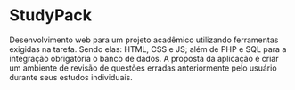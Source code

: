 # StudyPack
Desenvolvimento web para um projeto acadêmico utilizando ferramentas exigidas na tarefa. Sendo elas: HTML, CSS e JS; além de PHP e SQL para a integração obrigatória o banco de dados. A proposta da aplicação é criar um ambiente de revisão de questões erradas anteriormente pelo usuário durante seus estudos individuais.
